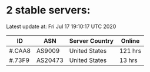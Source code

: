 # 2 stable servers:

Latest update at: Fri Jul 17 19:10:17 UTC 2020

| ID | ASN | Server Country | Online |
| -- | --- | -------------- | ------ |
| #.CAA8 | AS9009 | United States | 121 hrs |
| #.73F9 | AS20473 | United States | 13 hrs |

